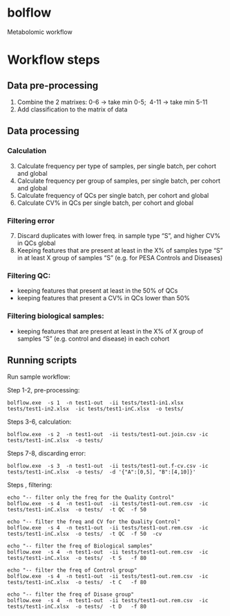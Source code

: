 # bolflow

Metabolomic workflow

<!-- # Path in tierra: TEMPORAL
S:\U_Proteomica\PROYECTOS\PESA_omicas\METABOLOMICS\HILIC\HILIC-POS -->

# Workflow steps

## Data pre-processing
1. Combine the 2 matrixes: 0-6 -> take min 0-5;  4-11 -> take min 5-11
2. Add classification to the matrix of data
 
## Data processing

### Calculation
3. Calculate frequency per type of samples, per single batch, per cohort and global
4. Calculate frequency per group of samples, per single batch, per cohort and global
5. Calculate frequency of QCs per single batch, per cohort and global
6. Calculate CV% in QCs per single batch, per cohort and global

### Filtering error
7. Discard duplicates with lower freq. in sample type “S”, and higher CV% in QCs global
8. Keeping features that are present at least in the X% of samples type “S” in at least X group of samples “S” (e.g. for PESA Controls and Diseases)

### Filtering QC:
- keeping features that present at least in the 50% of QCs 
- keeping features that present a CV% in QCs lower than 50% 

### Filtering biological samples:
- keeping features that are present at least in the X% of X group of samples “S” (e.g. control and disease) in each cohort 



## Running scripts

Run sample workflow:

Step 1-2, pre-processing:
```
bolflow.exe  -s 1  -n test1-out  -ii tests/test1-in1.xlsx  tests/test1-in2.xlsx  -ic tests/test1-inC.xlsx  -o tests/
```

Steps 3-6, calculation:
```
bolflow.exe  -s 2  -n test1-out  -ii tests/test1-out.join.csv -ic tests/test1-inC.xlsx  -o tests/
```

Steps 7-8, discarding error:
```
bolflow.exe  -s 3  -n test1-out  -ii tests/test1-out.f-cv.csv -ic tests/test1-inC.xlsx  -o tests/  -d '{"A":[0,5], "B":[4,10]}'

```
Steps , filtering:
```
echo "-- filter only the freq for the Quality Control"
bolflow.exe  -s 4  -n test1-out  -ii tests/test1-out.rem.csv  -ic tests/test1-inC.xlsx  -o tests/  -t QC  -f 50

echo "-- filter the freq and CV for the Quality Control"
bolflow.exe  -s 4  -n test1-out  -ii tests/test1-out.rem.csv  -ic tests/test1-inC.xlsx  -o tests/  -t QC  -f 50  -cv

echo "-- filter the freq of Biological samples"
bolflow.exe  -s 4  -n test1-out  -ii tests/test1-out.rem.csv  -ic tests/test1-inC.xlsx  -o tests/  -t S   -f 80

echo "-- filter the freq of Control group"
bolflow.exe  -s 4  -n test1-out  -ii tests/test1-out.rem.csv  -ic tests/test1-inC.xlsx  -o tests/  -t C   -f 80

echo "-- filter the freq of Disase group"
bolflow.exe  -s 4  -n test1-out  -ii tests/test1-out.rem.csv  -ic tests/test1-inC.xlsx  -o tests/  -t D   -f 80
```

<!-- Run sample workflow:
```
SRCDIR="d:/projects/metabolomics/bolflow"
WSKDIR="${SRCDIR}/tests"
cd ${WSKDIR}
```

Step 1-2, pre-processing:
```
python "${SRCDIR}/join_files.py" -ii test1-in1.xlsx test1-in2.xlsx -ic test1-inC.xlsx -o test1-out.join.csv -v
```

Steps 3-6, calculation:
```
python "${SRCDIR}/calc_freq-cv.py" -i test1-out.join.csv -ic test1-inC.xlsx -o test1-out.freq-cv.csv -v
```

Steps 7-8, discarding error:
```
echo "-- remove duplicates"
python "${SRCDIR}/rem_duplicates.py" -i test1-out.freq-cv.csv -d '{"A":[0,5], "B":[4,10]}' -o test1-out.freq-cv-rem.csv -v

```
Steps , filtering:
```
echo "-- filter only the freq for the Quality Control"
python "${SRCDIR}/filter.py" -i test1-out.freq-cv-rem.csv -ic test1-inC.xlsx -t QC -f 50 -o test1-out.freq-cv-rem.filt_QC.csv
echo "-- filter the freq and CV for the Quality Control"
python "${SRCDIR}/filter.py" -i test1-out.freq-cv-rem.csv -ic test1-inC.xlsx -t QC -cv -f 50 -o test1-out.freq-cv-rem.filt_QC_with_cv.csv
echo "-- filter the freq of Biological samples"
python "${SRCDIR}/filter.py" -i test1-out.freq-cv-rem.csv -ic test1-inC.xlsx -t S -f 80 -o test1-out.freq-cv-rem.filt_grp_biological.csv
echo "-- filter the freq of Control group"
python "${SRCDIR}/filter.py" -i test1-out.freq-cv-rem.csv -ic test1-inC.xlsx -t C -f 80 -o test1-out.freq-cv-rem.filt_grp_control.csv
echo "-- filter the freq of Disase group"
python "${SRCDIR}/filter.py" -i test1-out.freq-cv-rem.csv -ic test1-inC.xlsx -t D -f 80 -o test1-out.freq-cv-rem.filt_grp_disases.csv
``` -->



<!-- 

# Create dist

pyinstaller.exe -y --distpath d\:/projects/metabolomics/bolflow/dist/win_x64 bolflow.py
cd dist/win_x64
zip -r bolflow-win_x64.zip bolflow

-->


<!--

## More things to do
- Replacing Missing Values with KNN 
- Normalization (include different strategies i.e. LOESS/COMBAT)
- LOG transformation of the value with addition of constant value
- Scaling ?
- Fold change calculation?

-->
